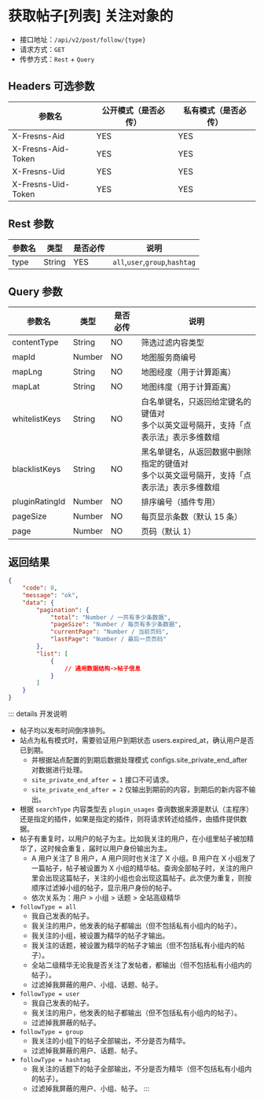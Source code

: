 # 获取帖子[列表] 关注对象的

- 接口地址：`/api/v2/post/follow/{type}`
- 请求方式：`GET`
- 传参方式：`Rest` + `Query`

## Headers 可选参数

| 参数名 | 公开模式（是否必传） | 私有模式（是否必传） |
| --- | --- | --- |
| X-Fresns-Aid | YES | YES |
| X-Fresns-Aid-Token | YES | YES |
| X-Fresns-Uid | YES | YES |
| X-Fresns-Uid-Token | YES | YES |

## Rest 参数

| 参数名 | 类型 | 是否必传 | 说明 |
| --- | --- | --- | --- |
| type | String | YES | `all`,`user`,`group`,`hashtag` |

## Query 参数

| 参数名 | 类型 | 是否必传 | 说明 |
| --- | --- | --- | --- |
| contentType | String | NO | 筛选过滤内容类型 |
| mapId | Number | NO | 地图服务商编号 |
| mapLng | String | NO | 地图经度（用于计算距离） |
| mapLat | String | NO | 地图纬度（用于计算距离） |
| whitelistKeys | String | NO | 白名单键名，只返回给定键名的键值对<br>多个以英文逗号隔开，支持「点表示法」表示多维数组 |
| blacklistKeys | String | NO | 黑名单键名，从返回数据中删除指定的键值对<br>多个以英文逗号隔开，支持「点表示法」表示多维数组 |
| pluginRatingId | Number | NO | 排序编号（插件专用） |
| pageSize | Number | NO | 每页显示条数（默认 15 条） |
| page | Number | NO | 页码（默认 1） |

## 返回结果

```json
{
    "code": 0,
    "message": "ok",
    "data": {
        "pagination": {
            "total": "Number / 一共有多少条数据",
            "pageSize": "Number / 每页有多少条数据",
            "currentPage": "Number / 当前页码",
            "lastPage": "Number / 最后一页页码"
        },
        "list": [
            {
                // 通用数据结构->帖子信息
            }
        ]
    }
}
```

::: details 开发说明
- 帖子均以发布时间倒序排列。
- 站点为私有模式时，需要验证用户到期状态 users.expired_at，确认用户是否已到期。
    - 并根据站点配置的到期后数据处理模式 configs.site_private_end_after 对数据进行处理。
    - `site_private_end_after = 1` 接口不可请求。
    - `site_private_end_after = 2` 仅输出到期前的内容，到期后的新内容不输出。
- 根据 `searchType` 内容类型去 `plugin_usages` 查询数据来源是默认（主程序）还是指定的插件，如果是指定的插件，则将请求转述给插件，由插件提供数据。
- 帖子有重复时，以用户的帖子为主。比如我关注的用户，在小组里帖子被加精华了，这时候会重复，届时以用户身份输出为主。
    - A 用户关注了 B 用户，A 用户同时也关注了 X 小组。B 用户在 X 小组发了一篇帖子，帖子被设置为 X 小组的精华帖。查询全部帖子时，关注的用户里会出现这篇帖子，关注的小组也会出现这篇帖子。此次便为重复，则按顺序过滤掉小组的帖子，显示用户身份的帖子。
    - 依次关系为：用户 > 小组 > 话题 > 全站高级精华
- `followType = all`
    - 我自己发表的帖子。
    - 我关注的用户，他发表的帖子都输出（但不包括私有小组内的帖子）。
    - 我关注的小组，被设置为精华的帖子才输出。
    - 我关注的话题，被设置为精华的帖子才输出（但不包括私有小组内的帖子）。
    - 全站二级精华无论我是否关注了发帖者，都输出（但不包括私有小组内的帖子）。
    - 过滤掉我屏蔽的用户、小组、话题、帖子。
- `followType = user`
    - 我自己发表的帖子。
    - 我关注的用户，他发表的帖子都输出（但不包括私有小组内的帖子）。
    - 过滤掉我屏蔽的帖子。
- `followType = group`
    - 我关注的小组下的帖子全部输出，不分是否为精华。
    - 过滤掉我屏蔽的用户、话题、帖子。
- `followType = hashtag`
    - 我关注的话题下的帖子全部输出，不分是否为精华（但不包括私有小组内的帖子）。
    - 过滤掉我屏蔽的用户、小组、帖子。
:::